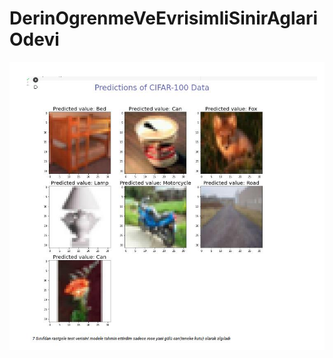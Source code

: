 # DerinOgrenmeVeEvrisimliSinirAglariOdevi

![bazi_sonuclar](https://raw.githubusercontent.com/Furkan179/DerinOgrenmeVeEvrisimliSinirAglariOdevi/main/image.PNG)
